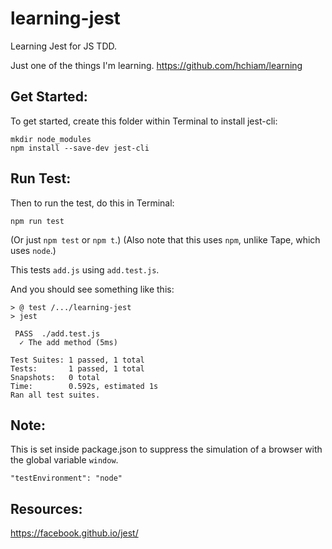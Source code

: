 # learning-jest
Learning Jest for JS TDD.

Just one of the things I'm learning. https://github.com/hchiam/learning

## Get Started:
To get started, create this folder within Terminal to install jest-cli:
```
mkdir node_modules
npm install --save-dev jest-cli
```

## Run Test:
Then to run the test, do this in Terminal:
```
npm run test
```
(Or just `npm test` or `npm t`.)
(Also note that this uses `npm`, unlike Tape, which uses `node`.)

This tests `add.js` using `add.test.js`.

And you should see something like this:

```
> @ test /.../learning-jest
> jest

 PASS  ./add.test.js
  ✓ The add method (5ms)

Test Suites: 1 passed, 1 total
Tests:       1 passed, 1 total
Snapshots:   0 total
Time:        0.592s, estimated 1s
Ran all test suites.
```

## Note:

This is set inside package.json to suppress the simulation of a browser with the global variable `window`.
```
"testEnvironment": "node"
```

## Resources:

https://facebook.github.io/jest/
